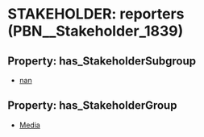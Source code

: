 # STAKEHOLDER: __reporters__ (PBN__Stakeholder_1839)

## Property: has_StakeholderSubgroup

* [nan](PBN__StakeholderSubgroup_7)

## Property: has_StakeholderGroup

* [Media](PBN__StakeholderGroup_3)

